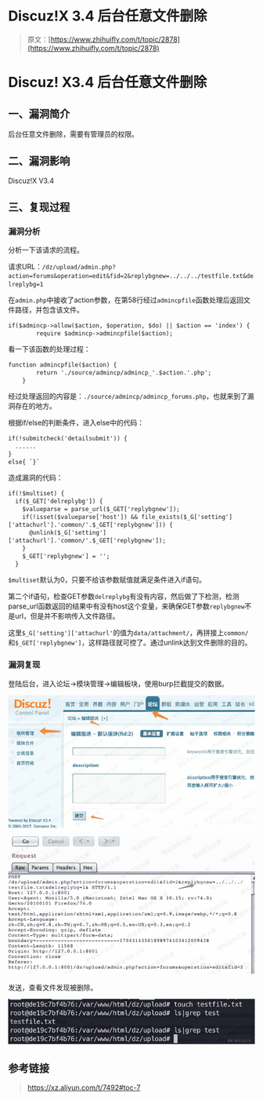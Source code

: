 # Discuz!X 3.4 后台任意文件删除

> 原文：[https://www.zhihuifly.com/t/topic/2878](https://www.zhihuifly.com/t/topic/2878)

# Discuz! X3.4 后台任意文件删除

## 一、漏洞简介

后台任意文件删除，需要有管理员的权限。

## 二、漏洞影响

Discuz!X V3.4

## 三、复现过程

### 漏洞分析

分析一下该请求的流程。

请求URL：`/dz/upload/admin.php?action=forums&operation=edit&fid=2&replybgnew=../../../testfile.txt&delreplybg=1`

在`admin.php`中接收了action参数，在第58行经过`admincpfile`函数处理后返回文件路径，并包含该文件。

```
if($admincp->allow($action, $operation, $do) || $action == 'index') {
        require $admincp->admincpfile($action); 
```

看一下该函数的处理过程：

```
function admincpfile($action) {
        return './source/admincp/admincp_'.$action.'.php';
    } 
```

经过处理返回的内容是：`./source/admincp/admincp_forums.php`，也就来到了漏洞存在的地方。

根据if/else的判断条件，进入else中的代码：

```
if(!submitcheck('detailsubmit')) {
  ......
}
else{ `}` 
```

造成漏洞的代码：

```
if(!$multiset) {
  if($_GET['delreplybg']) {
    $valueparse = parse_url($_GET['replybgnew']);
    if(!isset($valueparse['host']) && file_exists($_G['setting']['attachurl'].'common/'.$_GET['replybgnew'])) {
      @unlink($_G['setting']['attachurl'].'common/'.$_GET['replybgnew']);
    }
    $_GET['replybgnew'] = '';
  } 
```

`$multiset`默认为0，只要不给该参数赋值就满足条件进入if语句。

第二个if语句，检查GET参数`delreplybg`有没有内容，然后做了下检测，检测parse_url函数返回的结果中有没有host这个变量，来确保GET参数`replybgnew`不是url，但是并不影响传入文件路径。

这里`$_G['setting']['attachurl'`的值为`data/attachment/`，再拼接上`common/`和`$_GET['replybgnew']`，这样路径就可控了。通过unlink达到文件删除的目的。

### 漏洞复现

登陆后台，进入论坛->模块管理->编辑板块，使用burp拦截提交的数据。

![image](img/7985a195f53b9061bffa3ce14a02ac18.png)

![image](img/e2ef95f575092bffc616ee95b4bbb0c3.png)

发送，查看文件发现被删除。

![image](img/74aee65848559cbbb207e8360080635a.png)

## 参考链接

> https://xz.aliyun.com/t/7492#toc-7